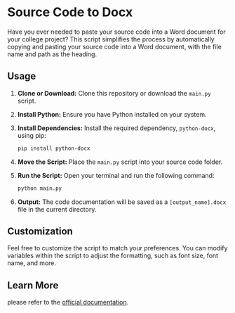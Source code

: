 # Source Code to Docx

Have you ever needed to paste your source code into a Word document for your college project? This script simplifies the process by automatically copying and pasting your source code into a Word document, with the file name and path as the heading.

## Usage

1. **Clone or Download:** Clone this repository or download the `main.py` script.

2. **Install Python:** Ensure you have Python installed on your system.

3. **Install Dependencies:** Install the required dependency, `python-docx`, using pip:

   ```bash
   pip install python-docx
   ```

4. **Move the Script:** Place the `main.py` script into your source code folder.

5. **Run the Script:** Open your terminal and run the following command:

   ```bash
   python main.py
   ```

6. **Output:** The code documentation will be saved as a `[output_name].docx` file in the current directory.

## Customization

Feel free to customize the script to match your preferences. You can modify variables within the script to adjust the formatting, such as font size, font name, and more.

## Learn More

please refer to the [official documentation](https://python-docx.readthedocs.io/en/latest/).
